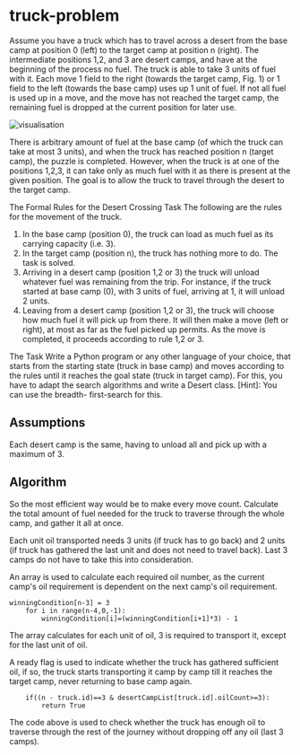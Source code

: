 # truck-problem

Assume you have a truck which has to travel across a desert from the base camp at position 0 (left) to the target camp at position n (right). The intermediate positions 1,2, and 3 are desert camps, and have at the beginning of the process no fuel. The truck is able to take 3 units of fuel with it. Each move 1 field to the right (towards the target camp, Fig. 1) or 1 field to the left (towards the base camp) uses up 1 unit of fuel. If not all fuel is used up in a move, and the move has not reached the target camp, the remaining fuel is dropped at the current position for later use.

![visualisation](https://i.imgur.com/AVgzybJ.jpg)
 
There is arbitrary amount of fuel at the base camp (of which the truck can take at most 3 units), and when the truck has reached position n (target camp), the puzzle is completed. However, when the truck is at one of the positions 1,2,3, it can take only as much fuel with it as there is present at the given position. The goal is to allow the truck to travel through the desert to the target camp. 

The Formal Rules for the Desert Crossing Task 
The following are the rules for the movement of the truck. 
1. In the base camp (position 0), the truck can load as much fuel as its carrying capacity (i.e. 3). 
2. In the target camp (position n), the truck has nothing more to do. The task is solved. 
3. Arriving in a desert camp (position 1,2 or 3) the truck will unload whatever fuel was remaining from the trip. For instance, if the truck started at base camp (0), with 3 units of fuel, arriving at 1, it will unload 2 units. 
4. Leaving from a desert camp (position 1,2 or 3), the truck will choose how much fuel it will pick up from there. It will then make a move (left or right), at most as far as the fuel picked up permits. As the move is completed, it proceeds according to rule 1,2 or 3. 

The Task
Write a Python program or any other language of your choice, that starts from the starting state (truck in base camp) and moves according to the rules until it reaches the goal state (truck in target camp). 
For this, you have to adapt the search algorithms and write a Desert class. 
[Hint]: You can use the breadth- first-search for this.
## Assumptions

Each desert camp is the same, having to unload all and pick up with a maximum of 3.

## Algorithm

So the most efficient way would be to make every move count.
Calculate the total amount of fuel needed for the truck to traverse through the whole camp, and gather it all at once.

Each unit oil transported needs 3 units (if truck has to go back) and 2 units (if truck has gathered the last unit and does not need to travel back). Last 3 camps do not have to take this into consideration.

An array is used to calculate each required oil number, as the current camp's oil requirement is dependent on the next camp's oil requirement.

```
winningCondition[n-3] = 3
	for i in range(n-4,0,-1):
		winningCondition[i]=(winningCondition[i+1]*3) - 1
```
  
The array calculates for each unit of oil, 3 is required to transport it, except for the last unit of oil. 

A ready flag is used to indicate whether the truck has gathered sufficient oil, if so, the truck starts transporting it camp by camp till it reaches the target camp, never returning to base camp again.


```
	if((n - truck.id)==3 & desertCampList[truck.id].oilCount>=3):
		return True
```
The code above is used to check whether the truck has enough oil to traverse through the rest of the journey without dropping off any oil (last 3 camps). 
